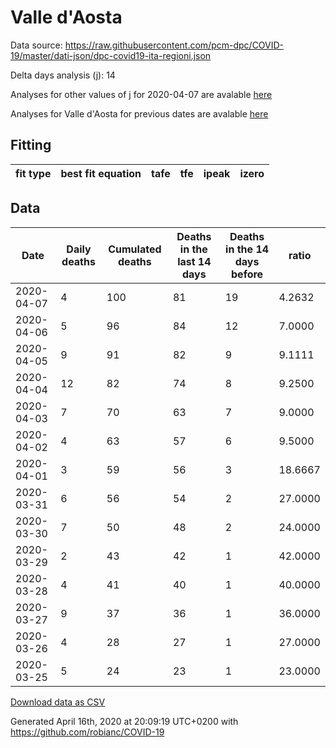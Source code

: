 # Valle d'Aosta

Data source: https://raw.githubusercontent.com/pcm-dpc/COVID-19/master/dati-json/dpc-covid19-ita-regioni.json

Delta days analysis (j): 14

Analyses for other values of j for 2020-04-07 are avalable [here](../2020-04-07/README.md)

Analyses for Valle d'Aosta for previous dates are avalable [here](../README.md)

## Fitting 
|fit type|best fit equation|tafe|tfe|ipeak|izero|
|-------|-----|--------|------|---|---|

## Data
|Date|Daily deaths|Cumulated deaths|Deaths in the last 14 days|Deaths in the 14 days before|ratio|
|----|----------|-----------|-------|--------------------|-----|
|2020-04-07|4|100|81|19|4.2632|
|2020-04-06|5|96|84|12|7.0000|
|2020-04-05|9|91|82|9|9.1111|
|2020-04-04|12|82|74|8|9.2500|
|2020-04-03|7|70|63|7|9.0000|
|2020-04-02|4|63|57|6|9.5000|
|2020-04-01|3|59|56|3|18.6667|
|2020-03-31|6|56|54|2|27.0000|
|2020-03-30|7|50|48|2|24.0000|
|2020-03-29|2|43|42|1|42.0000|
|2020-03-28|4|41|40|1|40.0000|
|2020-03-27|9|37|36|1|36.0000|
|2020-03-26|4|28|27|1|27.0000|
|2020-03-25|5|24|23|1|23.0000|

[Download data as CSV](COVID-19_valle_d'aosta_j14_2020-04-07.csv)

Generated April 16th, 2020 at 20:09:19 UTC+0200 with https://github.com/robianc/COVID-19
